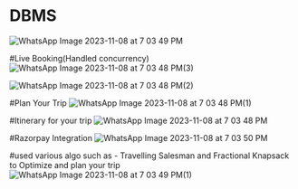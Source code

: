 # DBMS

![WhatsApp Image 2023-11-08 at 7 03 49 PM](https://github.com/Dinesh-Jakhar/DBMS/assets/122900416/51d966a1-25fd-4e63-a05d-95e6bce5f540)

#Live Booking(Handled concurrency)
![WhatsApp Image 2023-11-08 at 7 03 48 PM(3)](https://github.com/Dinesh-Jakhar/DBMS/assets/122900416/b6343d87-2455-40cb-ac1d-cd784c9a89cc)

![WhatsApp Image 2023-11-08 at 7 03 48 PM(2)](https://github.com/Dinesh-Jakhar/DBMS/assets/122900416/f3fa38a7-a326-4463-9742-d5f2b26d902b)




#Plan Your Trip
![WhatsApp Image 2023-11-08 at 7 03 48 PM(1)](https://github.com/Dinesh-Jakhar/DBMS/assets/122900416/4d3aa9b9-998b-41f7-bf09-d58292fa7bea)




#Itinerary for your trip
![WhatsApp Image 2023-11-08 at 7 03 48 PM](https://github.com/Dinesh-Jakhar/DBMS/assets/122900416/f5470960-2911-42a9-9b52-f563c5258ac5)




#Razorpay Integration
![WhatsApp Image 2023-11-08 at 7 03 50 PM](https://github.com/Dinesh-Jakhar/DBMS/assets/122900416/5a9ef1c1-0bf9-410c-ad9b-e9c7d4558cc7)




#used various algo such as - Travelling Salesman and Fractional Knapsack to Optimize and plan your trip
![WhatsApp Image 2023-11-08 at 7 03 49 PM(1)](https://github.com/Dinesh-Jakhar/DBMS/assets/122900416/9feadbb5-52a3-4a69-881c-38ea523913e6)
